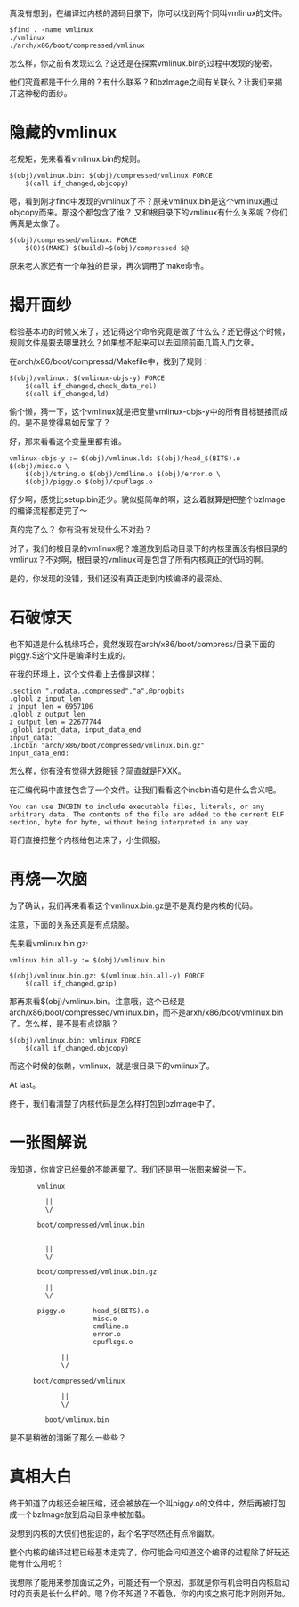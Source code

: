 真没有想到，在编译过内核的源码目录下，你可以找到两个同叫vmlinux的文件。

```
$find . -name vmlinux
./vmlinux
./arch/x86/boot/compressed/vmlinux
```

怎么样，你之前有发现过么？这还是在探索vmlinux.bin的过程中发现的秘密。

他们究竟都是干什么用的？有什么联系？和bzImage之间有关联么？让我们来揭开这神秘的面纱。


# 隐藏的vmlinux

老规矩，先来看看vmlinux.bin的规则。

```
$(obj)/vmlinux.bin: $(obj)/compressed/vmlinux FORCE
	$(call if_changed,objcopy)
```

嗯，看到刚才find中发现的vmlinux了不？原来vmlinux.bin是这个vmlinux通过objcopy而来。那这个都包含了谁？ 又和根目录下的vmlinux有什么关系呢？你们俩真是太像了。

```
$(obj)/compressed/vmlinux: FORCE
	$(Q)$(MAKE) $(build)=$(obj)/compressed $@
```

原来老人家还有一个单独的目录，再次调用了make命令。

# 揭开面纱

检验基本功的时候又来了，还记得这个命令究竟是做了什么么？还记得这个时候，规则文件是要去哪里找么？如果想不起来可以去回顾前面几篇入门文章。

在arch/x86/boot/compressd/Makefile中，找到了规则：

```
$(obj)/vmlinux: $(vmlinux-objs-y) FORCE
	$(call if_changed,check_data_rel)
	$(call if_changed,ld)
```

偷个懒，猜一下，这个vmlinux就是把变量vmlinux-objs-y中的所有目标链接而成的。是不是觉得易如反掌了？

好，那来看看这个变量里都有谁。

```
vmlinux-objs-y := $(obj)/vmlinux.lds $(obj)/head_$(BITS).o $(obj)/misc.o \
	$(obj)/string.o $(obj)/cmdline.o $(obj)/error.o \
	$(obj)/piggy.o $(obj)/cpuflags.o
```

好少啊，感觉比setup.bin还少。貌似挺简单的啊，这么着就算是把整个bzImage的编译流程都走完了～

真的完了么？ 你有没有发现什么不对劲？

对了，我们的根目录的vmlinux呢？难道放到启动目录下的内核里面没有根目录的vmlinux？不对啊，根目录的vmlinux可是包含了所有内核真正的代码的啊。

是的，你发现的没错，我们还没有真正走到内核编译的最深处。

# 石破惊天

也不知道是什么机缘巧合，竟然发现在arch/x86/boot/compress/目录下面的piggy.S这个文件是编译时生成的。

在我的环境上，这个文件看上去像是这样：

```
.section ".rodata..compressed","a",@progbits
.globl z_input_len
z_input_len = 6957106
.globl z_output_len
z_output_len = 22677744
.globl input_data, input_data_end
input_data:
.incbin "arch/x86/boot/compressed/vmlinux.bin.gz"
input_data_end:
```

怎么样，你有没有觉得大跌眼镜？简直就是FXXK。

在汇编代码中直接包含了一个文件。让我们看看这个incbin语句是什么含义吧。

```
You can use INCBIN to include executable files, literals, or any arbitrary data. The contents of the file are added to the current ELF section, byte for byte, without being interpreted in any way.
```

哥们直接把整个内核给包进来了，小生佩服。

# 再烧一次脑

为了确认，我们再来看看这个vmlinux.bin.gz是不是真的是内核的代码。

注意，下面的关系还真是有点烧脑。

先来看vmlinux.bin.gz:

```
vmlinux.bin.all-y := $(obj)/vmlinux.bin

$(obj)/vmlinux.bin.gz: $(vmlinux.bin.all-y) FORCE
	$(call if_changed,gzip)
```

那再来看$(obj)/vmlinux.bin。注意哦，这个已经是arch/x86/boot/compressed/vmlinux.bin，而不是arxh/x86/boot/vmlinux.bin了。怎么样，是不是有点烧脑？

```
$(obj)/vmlinux.bin: vmlinux FORCE
	$(call if_changed,objcopy)
```

而这个时候的依赖，vmlinux，就是根目录下的vmlinux了。

At last。

终于，我们看清楚了内核代码是怎么样打包到bzImage中了。

# 一张图解说

我知道，你肯定已经晕的不能再晕了。我们还是用一张图来解说一下。

```
       vmlinux

         ||
         \/

       boot/compressed/vmlinux.bin


         ||
         \/

       boot/compressed/vmlinux.bin.gz

         ||
         \/

       piggy.o       head_$(BITS).o
                     misc.o
                     cmdline.o
                     error.o
                     cpuflsgs.o

             ||
             \/

      boot/compressed/vmlinux

             ||
             \/

         boot/vmlinux.bin
```

是不是稍微的清晰了那么一些些？

# 真相大白

终于知道了内核还会被压缩，还会被放在一个叫piggy.o的文件中，然后再被打包成一个bzImage放到启动目录中被加载。

没想到内核的大侠们也挺逗的，起个名字尽然还有点冷幽默。

整个内核的编译过程已经基本走完了，你可能会问知道这个编译的过程除了好玩还能有什么用呢？

我想除了能用来参加面试之外，可能还有一个原因，那就是你有机会明白内核启动时的页表是长什么样的。嗯？你不知道？不着急，你的内核之旅可能才刚刚开始。
